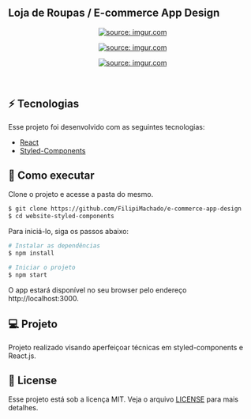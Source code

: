 <h2>Loja de Roupas / E-commerce App Design</h2>

<p align="center">
  <a href="https://imgur.com/ByKD7Fq"><img src="https://imgur.com/ByKD7Fq.png" title="source: imgur.com" /></a>
</p>
<p align="center">
    <a href="https://imgur.com/JTRNdCo"><img src="https://imgur.com/JTRNdCo.png" title="source: imgur.com" /></a>
</p>
<p align="center">
  <a href="https://imgur.com/1P32oPB"><img src="https://imgur.com/1P32oPB.png" title="source: imgur.com" /></a>
</p>

<br>

## ⚡ Tecnologias

Esse projeto foi desenvolvido com as seguintes tecnologias:

- [React](https://reactjs.org)
- [Styled-Components](https://styled-components.com/)

## 🚀 Como executar

Clone o projeto e acesse a pasta do mesmo.

```bash
$ git clone https://github.com/FilipiMachado/e-commerce-app-design
$ cd website-styled-components
```

Para iniciá-lo, siga os passos abaixo:
```bash
# Instalar as dependências
$ npm install

# Iniciar o projeto
$ npm start
```
O app estará disponível no seu browser pelo endereço http://localhost:3000.

## 💻 Projeto

Projeto realizado visando aperfeiçoar técnicas em styled-components e React.js.                                                                                                       
## 📝 License

Esse projeto está sob a licença MIT. Veja o arquivo [LICENSE](LICENSE.md) para mais detalhes.
